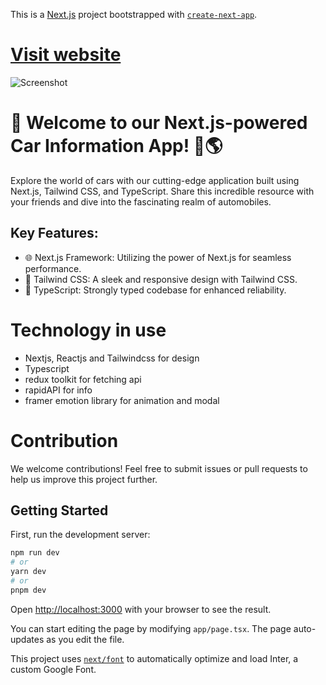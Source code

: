 This is a [Next.js](https://nextjs.org/) project bootstrapped with [`create-next-app`](https://github.com/vercel/next.js/tree/canary/packages/create-next-app).

# [Visit website](https://car-showcase-devmilad.vercel.app/)

![Screenshot](https://cdn.sanity.io/images/4aqurx4h/production/52904732bd297a35a70eb094750d0d1900bd4af3-1897x933.png)

#  🚀 Welcome to our Next.js-powered Car Information App! 🚗🌎
Explore the world of cars with our cutting-edge application built using Next.js, Tailwind CSS, and TypeScript. Share this incredible resource with your friends and dive into the fascinating realm of automobiles.

## Key Features:
*  🌐 Next.js Framework: Utilizing the power of Next.js for seamless performance.
*  🎨 Tailwind CSS: A sleek and responsive design with Tailwind CSS.
*  🧩 TypeScript: Strongly typed codebase for enhanced reliability.

# Technology in use
* Nextjs, Reactjs  and Tailwindcss for design
* Typescript
* redux toolkit for fetching api
* rapidAPI for info
* framer emotion library for animation and modal

# Contribution
We welcome contributions! Feel free to submit issues or pull requests to help us improve this project further.



## Getting Started

First, run the development server:

```bash
npm run dev
# or
yarn dev
# or
pnpm dev
```

Open [http://localhost:3000](http://localhost:3000) with your browser to see the result.

You can start editing the page by modifying `app/page.tsx`. The page auto-updates as you edit the file.

This project uses [`next/font`](https://nextjs.org/docs/basic-features/font-optimization) to automatically optimize and load Inter, a custom Google Font.

